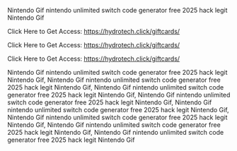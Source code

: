 Nintendo Gif nintendo unlimited switch code generator free 2025 hack legit Nintendo Gif

Click Here to Get Access: https://hydrotech.click/giftcards/

Click Here to Get Access: https://hydrotech.click/giftcards/

Click Here to Get Access: https://hydrotech.click/giftcards/

Nintendo Gif nintendo unlimited switch code generator free 2025 hack legit Nintendo Gif, Nintendo Gif nintendo unlimited switch code generator free 2025 hack legit Nintendo Gif, Nintendo Gif nintendo unlimited switch code generator free 2025 hack legit Nintendo Gif, Nintendo Gif nintendo unlimited switch code generator free 2025 hack legit Nintendo Gif, Nintendo Gif nintendo unlimited switch code generator free 2025 hack legit Nintendo Gif, Nintendo Gif nintendo unlimited switch code generator free 2025 hack legit Nintendo Gif, Nintendo Gif nintendo unlimited switch code generator free 2025 hack legit Nintendo Gif, Nintendo Gif nintendo unlimited switch code generator free 2025 hack legit Nintendo Gif
